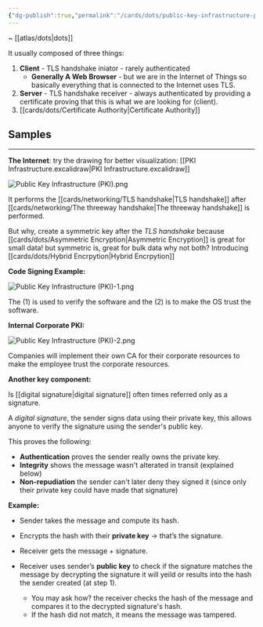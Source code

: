 ```yaml
---
{"dg-publish":true,"permalink":"/cards/dots/public-key-infrastructure-pki/"}
---
```


~ [[atlas/dots\|dots]]

It usually composed of three things:

1. **Client** - TLS handshake iniator - rarely authenticated
	 - **Generally A Web Browser** - but we are in the Internet of Things so basically everything that is connected to the Internet uses TLS.
2. **Server** - TLS handshake receiver - always authenticated by providing a certificate proving that this is what we are looking for (client).
3. [[cards/dots/Certificate Authority\|Certificate Authority]]

## Samples
---
**The Internet**: try the drawing for better visualization: [[PKI Infrastructure.excalidraw\|PKI Infrastructure.excalidraw]]

![Public Key Infrastructure (PKI).png](/img/user/cards/dots/images/Public%20Key%20Infrastructure%20(PKI).png)

It performs the [[cards/networking/TLS handshake\|TLS handshake]] after [[cards/networking/The threeway handshake\|The threeway handshake]] is performed. 

But why, create a symmetric key after the _TLS handshake_ because [[cards/dots/Asymmetric Encryption\|Asymmetric Encryption]] is great for small data! but symmetric is, great for bulk data why not both? Introducing [[cards/dots/Hybrid Encrpytion\|Hybrid Encrpytion]]

**Code Signing Example:**

![Public Key Infrastructure (PKI)-1.png](/img/user/cards/dots/images/Public%20Key%20Infrastructure%20(PKI)-1.png)

The (1) is used to verify the software and the (2) is to make the OS trust the software.

**Internal Corporate PKI:**

![Public Key Infrastructure (PKI)-2.png](/img/user/cards/dots/images/Public%20Key%20Infrastructure%20(PKI)-2.png)

Companies will implement their own CA for their corporate resources to make the employee trust the corporate resources.

**Another key component:**

Is [[digital signature\|digital signature]] often times referred only as a signature.

A _digital signature_, the sender signs data using their private key, this allows anyone to verify the signature using the sender's public key.

This proves the following:

- **Authentication** proves the sender really owns the private key.
- **Integrity** shows the message wasn't alterated in transit (explained below)
- **Non-repudiation** the sender can't later deny they signed it (since only their private key could have made that signature)

**Example:**

- Sender takes the message and compute its hash.

- Encrypts the hash with their **private key** -> that’s the signature.
    
- Receiver gets the message + signature.
    
- Receiver uses sender’s **public key** to check if the signature matches the message by decrypting the signature it will yeild or results into the hash the sender created (at step 1).
	
	- You may ask how? the receiver checks the hash of the message and compares it to the decrypted signature's hash. 
	- If the hash did not match, it means the message was tampered.

